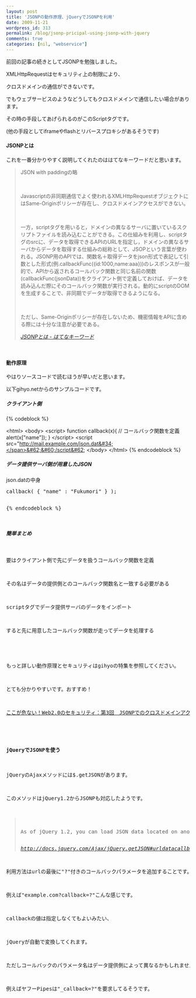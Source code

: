 ```yaml
---
layout: post
title: 'JSONPの動作原理、jQueryでJSONPを利用'
date: 2009-11-21
wordpress_id: 313
permalink: /blog/jsonp-pricipal-using-jsonp-with-jquery
comments: true
categories: [nil, "webservice"]
---
```

<div class="section">
<p>前回の記事の続きとしてJSONPを勉強しました。</p>
<p>XMLHttpRequestはセキュリティ上の制限により、</p>
<p>クロスドメインの通信ができないです。</p>
<p>でもウェブサービスのようなどうしてもクロスドメインで通信したい場合があります。</p>
<p>その時の手段してあげられるのがこのScriptタグです。</p>
<p>(他の手段としてiframeやflashとリバースプロキシがあるそうです)</p>
<h4>JSONPとは</h4>
<p>これを一番分かりやすく説明してくれたのははてなキーワードだと思います。</p>
<blockquote title="このキーワードはまだ作成されていません - はてなキーワード" cite="http://d.hatena.ne.jp/keyword/JSONP">
<p>JSON with paddingの略</p>
<br/>
<p>Javascriptの非同期通信でよく使われるXMLHttpRequestオブジェクトにはSame-Originポリシーが存在し、クロスドメインアクセスができない。</p>
<br/>
<p>一方，scriptタグを用いると，ドメインの異なるサーバに置いているスクリプトファイルを読み込むことができる。この仕組みを利用し、scriptタグのsrcに、データを取得できるAPIのURLを指定し，ドメインの異なるサーバからデータを取得する仕組みの総称として、JSOPという言葉が使われる。JSONP用のAPIでは、関数名＋取得データをjson形式で表記して引数とした形式(例.callbackFunc({id:1000,name:aaa}))のレスポンスが一般的で、APIから返されるコールバック関数と同じ名前の関数(callbackFunc(jsonData))をクライアント側で定義しておけば、データを読み込んだ際にそのコールバック関数が実行される。動的にscriptのDOMを生成することで、非同期でデータが取得できるようになる。</p>
<br/>
<p>ただし、Same-Originポリシーが存在しないため、機密情報をAPIに含める際には十分な注意が必要である。</p>
<cite><a href="http://d.hatena.ne.jp/keyword/JSONP" target="_blank">JSONPとは - はてなキーワード</a></cite></blockquote>
<br/>
<h4>動作原理</h4>
<p>やはりソースコードで読むほうが早いだと思います。</p>
<p>以下gihyo.netからのサンプルコードです。</p>
<h5>クライアント側</h5>
{% codeblock %}

&#60;html&#62;
&#60;body&#62;
&#60;script&#62;
<span class="synIdentifier">function</span> callback(x)<span class="synIdentifier">{</span> <span class="synComment">// コールバック関数を定義</span>
<span class="synStatement">alert</span>(x<span class="synIdentifier">[</span><span class="synConstant">&#34;name&#34;</span><span class="synIdentifier">]</span>);
<span class="synIdentifier">}</span>
&#60;/script&#62;
&#60;script src=<span class="synConstant">&#34;http://mail.example.com/json.dat&#34;</span>&#62;&#60;/script&#62;
&#60;/body&#62;
&#60;/html&#62;
{% endcodeblock %}
<h5>データ提供サーバ側が用意したJSON</h5>
<p>json.datの中身</p>
<pre class="syntax-highlight">
callback( <span class="synIdentifier">{</span> <span class="synConstant">&#34;name&#34;</span> : <span class="synConstant">&#34;Fukumori&#34;</span> <span class="synIdentifier">}</span> );

{% endcodeblock %}
<br/>
<h5>簡単まとめ</h5>
<p>要はクライアント側で先にデータを扱うコールバック関数を定義</p>
<p>その名はデータの提供側とのコールバック関数名と一致する必要がある</p>
<p>scriptタグでデータ提供サーバのデータをインポート</p>
<p>すると先に用意したコールバック関数が走ってデータを処理する</p>
<br/>
<p>もっと詳しい動作原理とセキュリティはgihyoの特集を参照してください。</p>
<p>とても分かりやすいです。おすすめ！</p>
<p><a href="http://gihyo.jp/dev/serial/01/web20sec/0003?page=1" target="_blank">ここが危ない！Web2.0のセキュリティ：第3回　JSONPでのクロスドメインアクセス｜gihyo.jp … 技術評論社</a></p>
<br/>
<h4>jQueryでJSONPを使う</h4>
<p>jQueryのAjaxメソッドには$.getJSONがあります。</p>
<p>このメソッドはjQuery1.2からJSONPも対応したようです。</p>
<blockquote title="http://docs.jquery.com/Ajax/jQuery.getJSON#urldatacallback" cite="http://docs.jquery.com/Ajax/jQuery.getJSON#urldatacallback">
<p>As of jQuery 1.2, you can load JSON data located on another domain if you specify a JSONP callback. </p>
<cite><a href="http://docs.jquery.com/Ajax/jQuery.getJSON#urldatacallback" target="_blank">http://docs.jquery.com/Ajax/jQuery.getJSON#urldatacallback</a></cite></blockquote>
<p>利用方法はurlの最後に"?"付きのコールバックパラメータを追加することです。</p>
<p>例えば"example.com?callback=?"こんな感じです。</p>
<p>callbackの値は指定しなくてもよいみたい、</p>
<p>jQueryが自動で変換してくれます。</p>
<p>ただしコールバックのパラメータ名はデータ提供側によって異なるかもしれません。</p>
<p>例えばヤフーPipesは"_callback=?"を要求してるそうです。</p>
</div>
